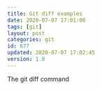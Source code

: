 ```yaml
---
title: Git diff examples
date: 2020-07-07 17:01:00
tags: [git]
layout: post
categories: git
id: 677
updated: 2020-07-07 17:02:45
version: 1.0
---
```


The git diff command

<!-- more -->
